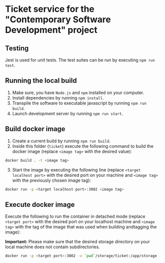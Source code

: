 # Ticket service for the "Contemporary Software Development" project

## Testing

Jest is used for unit tests. The test suites can be run by executing `npm run test`.

## Running the local build

1. Make sure, you have `Node.js` and `npm` installed on your computer.
2. Install dependencies by running `npm install`.
3. Transpile the software to executable javascript by running `npm run build`.
4. Launch development server by running `npm run start`.

## Build docker image

1. Create a current build by running `npm run build`.
2. Inside this folder (`ticket`) execute the following command to build the docker image (replace `<image tag>` with the desired value): 
```bash
docker build . -t <image tag>
```
3. Start the image by executing the following line (replace `<target localhost port>` with the desired port on your machine and `<image tag>` with the previously chosen image tag):
```bash
docker run -p <target localhost port>:3002 <image tag>
```

## Execute docker image

Execute the following to run the container in detached mode (replace `<target port>` with the desired port on your localhost machine and `<image tag>` with the tag of the image that was used when building andtagging the image):

**Important:** Please make sure that the desired storage directory on your local machine does not contain subdirectories.

```bash
docker run -p <target port>:3002 -v `pwd`/storage/ticket:/app/storage -d <image tag>
```